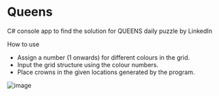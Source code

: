 # Queens

C# console app to find the solution for QUEENS daily puzzle by LinkedIn

How to use
  * Assign a number (1 onwards) for different colours in the grid.
  * Input the grid structure using the colour numbers.
  * Place crowns in the given locations generated by the program.

![image](https://github.com/user-attachments/assets/32495a1b-5b08-47f0-817f-788340b506b9)
